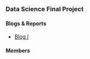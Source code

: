 ### Data Science Final Project

#### Blogs & Reports
  
   * [Blog I](https://jyan16.github.io/UFO/blog1.html)

#### Members
  
